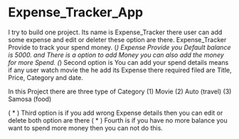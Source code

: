 # Expense_Tracker_App
I try to build one project. Its name is Expense_Tracker there user can add some expense and edit or deleter these option are there.
Expense_Tracker Provide to track your spend money.
(*) Expense Provide you Default balance is 5000. and There is a option to add Money you can also add the money for more Spend.
(*) Second option is You can add your spend details means if any user watch movie the he add its Expense there required filed are Title, Price, Category and date.

In this Project there are three type of Category
 (1) Movie
 (2) Auto (travel)
 (3) Samosa (food)

 ( * ) Third option is if you add wrong Expense details then you can edit or delete both option are there
 ( * ) Fourth is if you have no more balance you want to spend more money then you can not do this.
